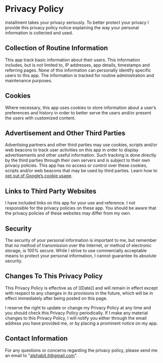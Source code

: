 # Privacy Policy

installment takes your privacy seriously.
To better protect your privacy I provide this privacy policy notice explaining the way your personal information is collected and used.


## Collection of Routine Information

This app track basic information about their users. This information includes, but is not limited to, IP addresses, app details,
timestamps and referring pages. None of this information can personally identify specific users 
to this app. The information is tracked for routine administration and maintenance purposes.


## Cookies

Where necessary, this app uses cookies to store information about a user’s preferences and history in order to better serve the users and/or present
the users with customized content.


## Advertisement and Other Third Parties

Advertising partners and other third parties may use cookies, scripts and/or web beacons to track user activities on this app in order 
to display advertisements and other useful information. Such tracking is done directly by the third parties through their own servers and is subject to 
their own privacy policies. This app has no access or control over these cookies,
scripts and/or web beacons that may be used by third parties. Learn how to [opt out of Google’s cookie usage](http://www.google.com/privacy_ads.html).


## Links to Third Party Websites

I have included links on this app for your use and reference. I not responsible for the privacy policies on these app. You should be aware that the
privacy policies of these websites may differ from my own.


## Security

The security of your personal information is important to me, but remember that no method of transmission over the Internet, or method of electronic
storage, is 100% secure. While I strive to use commercially acceptable means to protect your personal information, I cannot guarantee its absolute security.


## Changes To This Privacy Policy

This Privacy Policy is effective as of [[Date]] and will remain in effect except with respect to any changes in its provisions in the future, which will be in effect immediately after being posted on this page.

I reserve the right to update or change my Privacy Policy at any time and you should check this Privacy Policy periodically.
If I make any material changes to this Privacy Policy, I will notify you either through the email address you have provided me, or by placing a prominent notice on my app.


## Contact Information

For any questions or concerns regarding the privacy policy, please send me an email to "alphabit.it@gmail.com".
